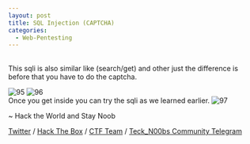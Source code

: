 ```yaml
---
layout: post
title: SQL Injection (CAPTCHA)
categories:
  - Web-Pentesting
---
```


<br>This sqli is also similar like (search/get) and other just the difference is before that you have to do the captcha.

![95](https://teckk2.github.io/assets/images/Web%20Pentest/A1/95.png)
![96](https://teckk2.github.io/assets/images/Web%20Pentest/A1/96.png)
<br>Once you get inside you can try the sqli as we learned earlier.
![97](https://teckk2.github.io/assets/images/Web%20Pentest/A1/97.png)

<p class="message">
  ~ Hack the World and Stay Noob
</p>

[Twitter](https://twitter.com/Teck__K2) / [Hack The Box](https://www.hackthebox.eu/profile/966) / [CTF Team](https://ctftime.org/team/20102) /
[Teck_N00bs Community Telegram](https://t.me/Teck_N00bs)

<script src="https://www.hackthebox.eu/badge/966"> </script>




